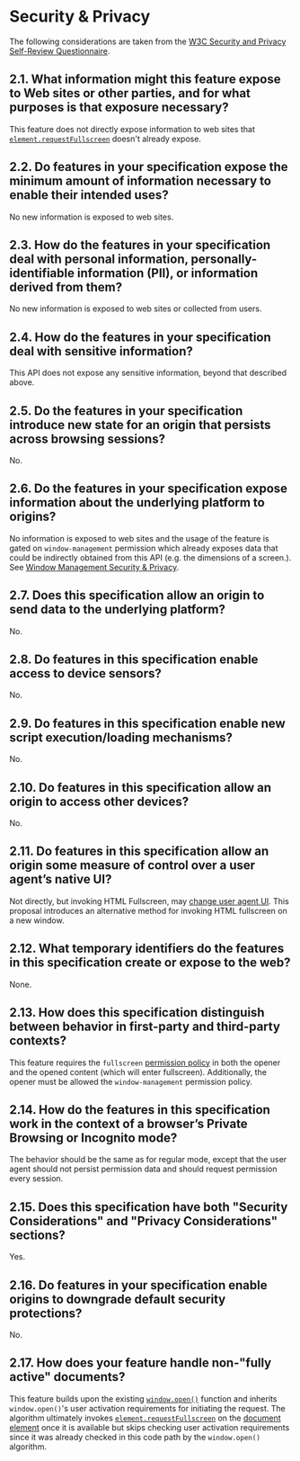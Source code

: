 # Security & Privacy

The following considerations are taken from the [W3C Security and Privacy
Self-Review Questionnaire](https://www.w3.org/TR/security-privacy-questionnaire).

## 2.1. What information might this feature expose to Web sites or other parties, and for what purposes is that exposure necessary?

This feature does not directly expose information to web sites that [`element.requestFullscreen`](https://fullscreen.spec.whatwg.org/#ref-for-dom-element-requestfullscreen%E2%91%A0) doesn't already expose. 


## 2.2. Do features in your specification expose the minimum amount of information necessary to enable their intended uses?

No new information is exposed to web sites.

## 2.3. How do the features in your specification deal with personal information, personally-identifiable information (PII), or information derived from them?

No new information is exposed to web sites or collected from users.

## 2.4. How do the features in your specification deal with sensitive information?

This API does not expose any sensitive information, beyond that described above.

## 2.5. Do the features in your specification introduce new state for an origin that persists across browsing sessions?

No.

## 2.6. Do the features in your specification expose information about the underlying platform to origins?

No information is exposed to web sites and the usage of the feature is gated on `window-management` permission which already exposes data that could be indirectly obtained from this API (e.g. the dimensions of a screen.). See [Window Management Security & Privacy](https://github.com/w3c/window-management/blob/main/security_and_privacy.md).

## 2.7. Does this specification allow an origin to send data to the underlying platform?

No.

## 2.8. Do features in this specification enable access to device sensors?
No.

## 2.9. Do features in this specification enable new script execution/loading mechanisms?

No.

## 2.10. Do features in this specification allow an origin to access other devices?

No.

## 2.11. Do features in this specification allow an origin some measure of control over a user agent’s native UI?

Not directly, but invoking HTML Fullscreen, may [change user agent UI](https://fullscreen.spec.whatwg.org/#ui). This proposal introduces an alternative method for invoking HTML fullscreen on a new window.

## 2.12. What temporary identifiers do the features in this specification create or expose to the web?

None.

## 2.13. How does this specification distinguish between behavior in first-party and third-party contexts?

This feature requires the `fullscreen` [permission policy](https://w3c.github.io/webappsec-permissions-policy/#permissions-policy-http-header-field) in both the opener and the opened content (which will enter fullscreen). Additionally, the opener must be allowed the `window-management` permission policy.

## 2.14. How do the features in this specification work in the context of a browser’s Private Browsing or Incognito mode?

The behavior should be the same as for regular mode, except that the user agent
should not persist permission data and should request permission every session.

## 2.15. Does this specification have both "Security Considerations" and "Privacy Considerations" sections?

Yes.

## 2.16. Do features in your specification enable origins to downgrade default security protections?

No.

## 2.17. How does your feature handle non-"fully active" documents?

This feature builds upon the existing [`window.open()`](https://html.spec.whatwg.org/multipage/nav-history-apis.html#dom-open-dev) function and inherits `window.open()`'s user activation requirements for initiating the request. The algorithm ultimately invokes [`element.requestFullscreen`](https://fullscreen.spec.whatwg.org/#ref-for-dom-element-requestfullscreen%E2%91%A0) on the [document element](https://dom.spec.whatwg.org/#ref-for-dom-document-documentelement%E2%91%A0) once it is available but skips checking user activation requirements since it was already checked in this code path by the `window.open()` algorithm.